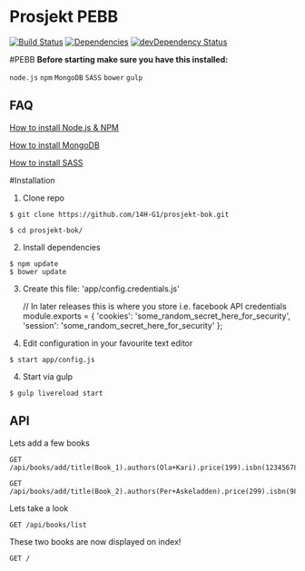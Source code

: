Prosjekt PEBB
=========
[![Build Status](https://travis-ci.org/14H-G1/prosjekt-bok.svg?branch=master)](https://travis-ci.org/14H-G1/prosjekt-bok)
[![Dependencies](https://david-dm.org/14H-G1/prosjekt-bok.png)](https://david-dm.org/14H-G1/prosjekt-bok)
[![devDependency Status](https://david-dm.org/14H-G1/prosjekt-bok/dev-status.svg)](https://david-dm.org/14H-G1/prosjekt-bok#info=devDependencies)

#PEBB
__Before starting make sure you have this installed:__

`node.js`
`npm`
`MongoDB`
`SASS`
`bower`
`gulp`

FAQ
--
[How to install Node.js &  NPM](docs/how-to-install-node-js.md)

[How to install MongoDB](docs/how-to-install-mongodb.md)

[How to install SASS](docs/how-to-install-sass.md)

#Installation

1) Clone repo

```
$ git clone https://github.com/14H-G1/prosjekt-bok.git
```
```
$ cd prosjekt-bok/
```

2) Install dependencies

```
$ npm update
$ bower update
```

3) Create this file: 'app/config.credentials.js'

    // In later releases this is where you store i.e. facebook API credentials
    module.exports = {
	   'cookies': 'some_random_secret_here_for_security',
	   'session': 'some_random_secret_here_for_security'
    };

4) Edit configuration in your favourite text editor

```
$ start app/config.js
```

4) Start via gulp

```
$ gulp livereload start
```

API
--

Lets add a few books

```
GET /api/books/add/title(Book_1).authors(Ola+Kari).price(199).isbn(123456789)
```

```
GET /api/books/add/title(Book_2).authors(Per+Askeladden).price(299).isbn(987654321)
```

Lets take a look

```
GET /api/books/list
```

These two books are now displayed on index!

```
GET /
```
